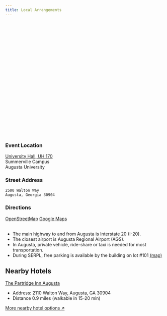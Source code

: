 ```yaml
--- 
title: Local Arrangements
---
```


<div class="d-none d-lg-block"><div style="margin: 0 2rem 2rem 0; float: left; height: 350px; width:500px; max-width: 100%; max-height: 75%; background-size: cover; background-position: center; display:block; background-image: url({{ "/images/campus_sm.jpg" | relative_url }});"></div></div>

### Event Location

<a target="_blank" rel="noopener noreferrer nofollow" href="https://map.concept3d.com/?id=824#!m/268018">University Hall, UH 170</a>   
Summerville Campus  
Augusta University  

### Street Address

```
2500 Walton Way
Augusta, Georgia 30904
```

### Directions

<div class="btn-group btn-group-toggle">
<a class="btn btn-outline-primary" target="_blank" rel="noopener noreferrer nofollow" href="https://www.openstreetmap.org/directions?from=&to=33.47732%2C-82.02211#map=19/33.47748/-82.02297">
OpenStreetMap</a>
<a class="btn btn-outline-primary" target="_blank" rel="noopener noreferrer nofollow" href="https://goo.gl/maps/WV5cGvopg7T1tGQQ9">
Google Maps</a>
</div>

<br/>

- The main highway to and from Augusta is Interstate 20 (I-20).
- The closest airport is Augusta Regional Airport (AGS).
- In Augusta, private vehicle, ride-share or taxi is needed for most transportation.
- During SERPL, free parking is available by the building on lot #101 <a target="_blank" rel="noopener noreferrer nofollow" href="https://map.concept3d.com/?id=824#!bm/?ce/14184?m/128925?s/?sbc/?mc/33.476954163515444,-82.0212454858762?z/17.82582911171612?lvl/0">(map)</a>

## Nearby Hotels

<a href="https://www.google.com/maps/place/The+Partridge+Inn+Augusta,+Curio+Collection+by+Hilton/@33.4752397,-82.0122894,17z/data=!4m11!3m10!1s0x88f9cdb9bab32b7d:0x5158e4e9afab3566!5m4!1s2023-10-13!2i2!4m1!1i2!8m2!3d33.4752497!4d-82.0099756!16s%2Fg%2F1w347gg7?entry=ttu" target="_blank" rel="noopener noreferrer nofollow">The Partridge Inn Augusta</a>

  - Address: 2110 Walton Way, Augusta, GA 30904
  - Distance 0.9 miles (walkable in 15-20 min)
  
<a href="https://www.google.com/maps/search/Hotels/@33.4759828,-82.0584244,13z/data=!3m1!4b1!4m6!2m5!5m3!5m2!1s2023-10-13!2i2!6e3?entry=ttu" target="_blank" rel="noopener noreferrer nofollow">More nearby hotel options &#8599;</a>
